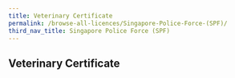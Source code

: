 ```yaml
---
title: Veterinary Certificate
permalink: /browse-all-licences/Singapore-Police-Force-(SPF)/
third_nav_title: Singapore Police Force (SPF)
---
```

## Veterinary Certificate

